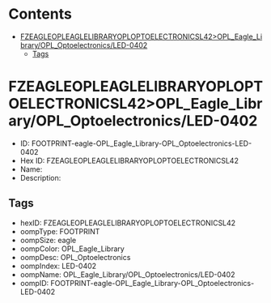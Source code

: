 



Contents
========

* [FZEAGLEOPLEAGLELIBRARYOPLOPTOELECTRONICSL42>OPL_Eagle_Library/OPL_Optoelectronics/LED-0402](#fzeagleopleaglelibraryoploptoelectronicsl42opl_eagle_libraryopl_optoelectronicsled-0402)
	* [Tags](#tags)

# FZEAGLEOPLEAGLELIBRARYOPLOPTOELECTRONICSL42>OPL_Eagle_Library/OPL_Optoelectronics/LED-0402

- ID: FOOTPRINT-eagle-OPL_Eagle_Library-OPL_Optoelectronics-LED-0402
- Hex ID: FZEAGLEOPLEAGLELIBRARYOPLOPTOELECTRONICSL42
- Name: 
- Description: 

## Tags

- hexID: FZEAGLEOPLEAGLELIBRARYOPLOPTOELECTRONICSL42
- oompType: FOOTPRINT
- oompSize: eagle
- oompColor: OPL_Eagle_Library
- oompDesc: OPL_Optoelectronics
- oompIndex: LED-0402
- oompName: OPL_Eagle_Library/OPL_Optoelectronics/LED-0402
- oompID: FOOTPRINT-eagle-OPL_Eagle_Library-OPL_Optoelectronics-LED-0402
